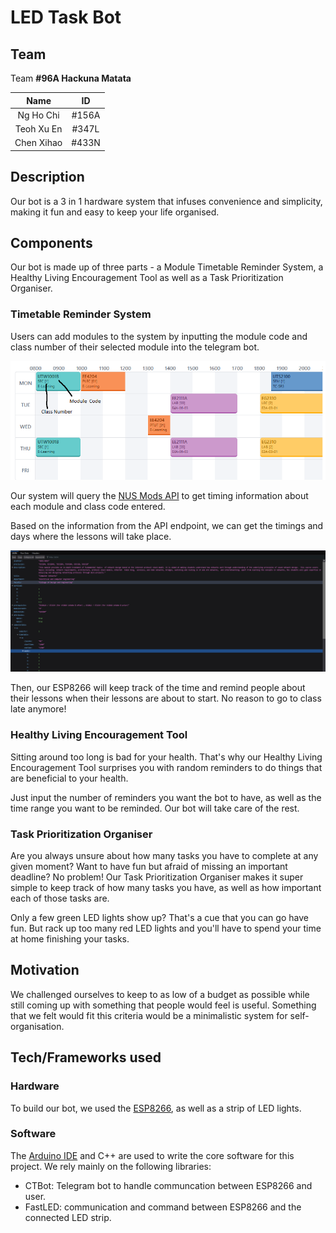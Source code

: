 # LED Task Bot

## Team

Team **#96A Hackuna Matata**

|Name       |ID    |
|:---------:|:----:|
|Ng Ho Chi  |#156A |
|Teoh Xu En |#347L |
|Chen Xihao |#433N |

## Description

Our bot is a 3 in 1 hardware system that infuses convenience and simplicity, making it fun and easy to keep your life organised.

## Components

Our bot is made up of three parts - a Module Timetable Reminder System, a Healthy Living Encouragement Tool as well as a Task Prioritization Organiser.

### Timetable Reminder System

Users can add modules to the system by inputting the module code and class number of their selected module into the telegram bot.

![image](./assets/MCC.png)

Our system will query the [NUS Mods API](https://api.nusmods.com/v2/) to get timing information about each module and class code entered.

Based on the information from the API endpoint, we can get the timings and days where the lessons will take place.

![image](./assets/JSON.png)

Then, our ESP8266 will keep track of the time and remind people about their lessons when their lessons are about to start. No reason to go to class late anymore!

### Healthy Living Encouragement Tool

Sitting around too long is bad for your health. That's why our Healthy Living Encouragement Tool surprises you with random reminders to do things that are beneficial to your health.

Just input the number of reminders you want the bot to have, as well as the time range you want to be reminded. Our bot will take care of the rest.

### Task Prioritization Organiser

Are you always unsure about how many tasks you have to complete at any given moment? Want to have fun but afraid of missing an important deadline? No problem! Our Task Prioritization Organiser makes it super simple to keep track of how many tasks you have, as well as how important each of those tasks are.

Only a few green LED lights show up? That's a cue that you can go have fun. But rack up too many red LED lights and you'll have to spend your time at home finishing your tasks.

## Motivation

We challenged ourselves to keep to as low of a budget as possible while still coming up with something that people would feel is useful. Something that we felt would fit this criteria would be a minimalistic system for self-organisation.

## Tech/Frameworks used

### Hardware

To build our bot, we used the [ESP8266](https://www.espressif.com/en/products/socs/esp8266), as well as a strip of LED lights.

### Software

The [Arduino IDE](https://www.arduino.cc/en/software) and C++ are used to write the core software for this project. We rely mainly on the following libraries:

- CTBot: Telegram bot to handle communcation between ESP8266 and user.
- FastLED: communication and command between ESP8266 and the connected LED strip.
